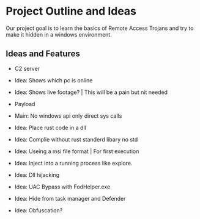 # Project Outline and Ideas

Our project goal is to learn the basics of Remote Access Trojans and try to make it hidden in a windows environment.

## Ideas and Features
- C2 server
- Idea: Shows which pc is online 
- Idea: Shows live footage? | This will be a pain but nit needed

- Payload 
- Main: No windows api only direct sys calls
- Idea: Place rust code in a dll
- Idea: Complie without rust standerd libary no std
- Idea: Useing a msi file format | For first execution 
- Idea: Inject into a running process like explore. 
- Idea: Dll hijacking
- Idea: UAC Bypass with FodHelper.exe
- Idea: Hide from task manager and Defender 
- Idea: Obfuscation?
